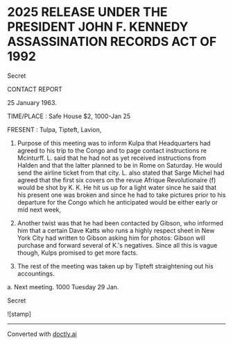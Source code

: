 # 2025 RELEASE UNDER THE PRESIDENT JOHN F. KENNEDY ASSASSINATION RECORDS ACT OF 1992

Secret

CONTACT REPORT

25 January 1963.

TIME/PLACE : Safe House $2, 1000-Jan 25

FRESENT : Tulpa, Tipteft, Lavion,

1. Purpose of this meeting was to inform Kulpa that Headquarters had agreed to his trip to the Congo and to page contact instructions re Mcinturff. L. said that he had not as yet received instructions from Halden and that the latter planned to be in Rome on Saturday. He would send the airline ticket from that city. L. also stated that Sarge Michel had agreed that the first six covers on the revue Afrique Revolutionaire (f) would be shot by K. K. He hit us up for a light water since he said that his present one was broken and since he had to take
   pictures prior to his departure for the Congo which he anticipated would be either early or mid next week,

2. Another twist was that he had been contacted by Gibson, who informed him that a certain Dave Katts who runs a highly respect sheet in New York City had written to Gibson asking him for photos: Gibson will purchase and forward several of K.'s negatives. Since all this is vague though, Kulps promised to get more facts.

3. The rest of the meeting was taken up by Tipteft straightening out his accountings.

a. Next meeting. 1000 Tuesday 29 Jan.

Secret

![stamp]


---
Converted with [doctly.ai](https://doctly.ai)